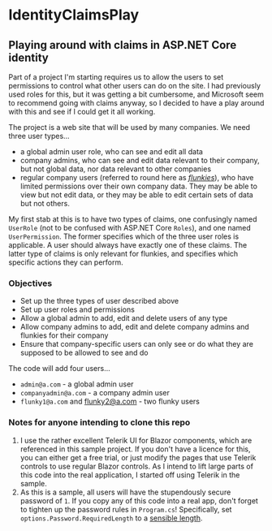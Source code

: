 # IdentityClaimsPlay

## Playing around with claims in ASP.NET Core identity

Part of a project I'm starting requires us to allow the users to set permissions to control what other users can do on the site. I had previously used roles for this, but it was getting a bit cumbersome, and Microsoft seem to recommend going with claims anyway, so I decided to have a play around with this and see if I could get it all working.

The project is a web site that will be used by many companies. We need three user types...
- a global admin user role, who can see and edit all data
- company admins, who can see and edit data relevant to their company, but not global data, nor data relevant to other companies
- regular company users (referred to round here as _[flunkies](https://dictionary.cambridge.org/dictionary/english/flunky)_), who have limited permissions over their own company data. They may be able to view but not edit data, or they may be able to edit certain sets of data but not others.

My first stab at this is to have two types of claims, one confusingly named `UserRole` (not to be confused with ASP.NET Core `Roles`), and one named `UserPermission`. The former specifies which of the three user roles is applicable. A user should always have exactly one of these claims. The latter type of claims is only relevant for flunkies, and specifies which specific actions they can perform.

### Objectives
- Set up the three types of user described above
- Set up user roles and permissions
- Allow a global admin to add, edit and delete users of any type
- Allow company admins to add, edit and delete company admins and flunkies for their company
- Ensure that company-specific users can only see or do what they are supposed to be allowed to see and do

The code will add four users...
- `admin@a.com` - a global admin user
- `companyadmin@a.com` - a company admin user
- `flunky1@a.com` and flunky2@a.com - two flunky users

### Notes for anyone intending to clone this repo
1. I use the rather excellent Telerik UI for Blazor components, which are referenced in this sample project. If you don't have a licence for this, you can either get a free trial, or just modify the pages that use Telerik controls to use regular Blazor controls. As I intend to lift large parts of this code into the real application, I started off using Telerik in the sample.
2. As this is a sample, all users will have the stupendously secure password of `1`. If you copy any of this code into a real app, don't forget to tighten up the password rules in `Program.cs`! Specifically, set `options.Password.RequiredLength` to a [sensible length](https://blog.codinghorror.com/password-rules-are-bullshit/).